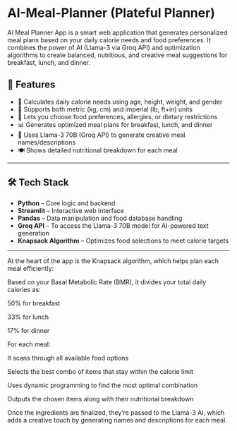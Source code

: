 # AI-Meal-Planner (Plateful Planner)
AI Meal Planner App is a smart web application that generates personalized meal plans based on your daily calorie needs and food preferences. It combines the power of AI (Llama-3 via Groq API) and optimization algorithms to create balanced, nutritious, and creative meal suggestions for breakfast, lunch, and dinner.

## 🚀 Features

- 🔢 Calculates daily calorie needs using age, height, weight, and gender
- 📏 Supports both metric (kg, cm) and imperial (lb, ft+in) units
- 🥦 Lets you choose food preferences, allergies, or dietary restrictions
- 📊 Generates optimized meal plans for breakfast, lunch, and dinner
- 🤖 Uses Llama-3 70B (Groq API) to generate creative meal names/descriptions
- 🍽️ Shows detailed nutritional breakdown for each meal

---

## 🛠️ Tech Stack

- **Python** – Core logic and backend
- **Streamlit** – Interactive web interface
- **Pandas** – Data manipulation and food database handling
- **Groq API** – To access the Llama-3 70B model for AI-powered text generation
- **Knapsack Algorithm** – Optimizes food selections to meet calorie targets

---

At the heart of the app is the Knapsack algorithm, which helps plan each meal efficiently:

Based on your Basal Metabolic Rate (BMR), it divides your total daily calories as:

50% for breakfast

33% for lunch

17% for dinner

For each meal:

It scans through all available food options

Selects the best combo of items that stay within the calorie limit

Uses dynamic programming to find the most optimal combination

Outputs the chosen items along with their nutritional breakdown

Once the ingredients are finalized, they’re passed to the Llama-3 AI, which adds a creative touch by generating names and descriptions for each meal.

